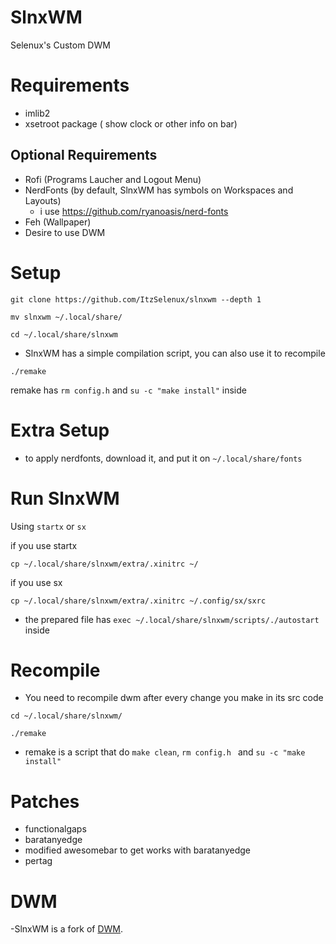 # SlnxWM
Selenux's Custom DWM

# Requirements

- imlib2
- xsetroot package ( show clock or other info on bar)

## Optional Requirements

- Rofi (Programs Laucher and Logout Menu)
- NerdFonts (by default, SlnxWM has symbols on Workspaces and Layouts)
   - i use https://github.com/ryanoasis/nerd-fonts
- Feh (Wallpaper)
- Desire to use DWM


# Setup

```git clone https://github.com/ItzSelenux/slnxwm --depth 1```

```mv slnxwm ~/.local/share/```

```cd ~/.local/share/slnxwm```

- SlnxWM has a simple compilation script, you can also use it to recompile

```./remake```

remake has ```rm config.h``` and ```su -c "make install"``` inside

# Extra Setup

- to apply nerdfonts, download it, and put it on ```~/.local/share/fonts```


# Run SlnxWM
Using ```startx``` or ```sx```


if you use startx
```
cp ~/.local/share/slnxwm/extra/.xinitrc ~/
```
if you use sx
```
cp ~/.local/share/slnxwm/extra/.xinitrc ~/.config/sx/sxrc
```
- the prepared file has ```exec ~/.local/share/slnxwm/scripts/./autostart``` inside

# Recompile
- You need to recompile dwm after every change you make in its src code

```cd ~/.local/share/slnxwm/```

```./remake```
- remake  is a script that do ```make clean```, ```rm config.h ``` and ```su -c "make install"```

# Patches
- functionalgaps
- baratanyedge
- modified awesomebar to get works with baratanyedge
- pertag

# DWM
-SlnxWM is a fork of [DWM](https://dwm.suckless.org).
